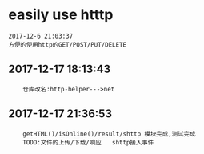 # easily use htttp
```
2017-12-6 21:03:37
方便的使用http的GET/POST/PUT/DELETE
```
## 2017-12-17 18:13:43
```
    仓库改名:http-helper--->net
```
## 2017-12-17 21:36:53
```
    getHTML()/isOnline()/result/shttp 模块完成,测试完成
    TODO:文件的上传/下载/响应   shttp接入事件
```